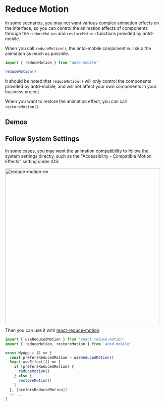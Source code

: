 # Reduce Motion <Experimental></Experimental>

In some scenarios, you may not want various complex animation effects on the interface, so you can control the animation effects of components through the `reduceMotion` and `restoreMotion` functions provided by antd-mobile.

When you call `reduceMotion()`, the antd-mobile component will skip the animation as much as possible.

```jsx
import { reduceMotion } from 'antd-mobile'

reduceMotion()
```

It should be noted that `reduceMotion()` will only control the components provided by antd-mobile, and will not affect your own components in your business project.

When you want to restore the animation effect, you can call `restoreMotion()`.

## Demos

<code src="../../src/utils/demos/reduce-motion/demo1.tsx"></code>

<code src="../../src/utils/demos/reduce-motion/demo2.tsx"></code>

## Follow System Settings

In some cases, you may want the animation compatibility to follow the system settings directly, such as the "Accessibility - Compatible Motion Effects" setting under iOS:

<img alt="reduce-motion-en" src="https://gw.alipayobjects.com/mdn/rms_25513e/afts/img/A*MiDURJ7_vAwAAAAAAAAAAAAAARQnAQ" width="500px" />

Then you can use it with [react-reduce-motion](https://github.com/infiniteluuke/react-reduce-motion):

```jsx
import { useReducedMotion } from 'react-reduce-motion'
import { reduceMotion, restoreMotion } from 'antd-mobile'

const MyApp = () => {
  const prefersReducedMotion = useReducedMotion()
  React.useEffect(() => {
    if (prefersReducedMotion) {
      reduceMotion()
    } else {
      restoreMotion()
    }
  }, [prefersReducedMotion])
  // ...
}
```
